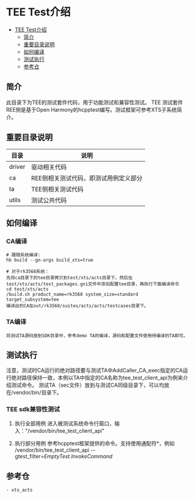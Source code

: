 # TEE Test介绍

- [TEE Test介绍](#TEE-test介绍)
  - [简介](#简介)
  - [重要目录说明](#重要目录说明)
  - [如何编译](#如何编译)
  - [测试执行](#测试执行)
  - [参考仓](#参考仓)

## 简介

此目录下为TEE的测试套件代码，用于功能测试和兼容性测试。
TEE 测试套件REE侧是基于Open Harmony的hcpptest编写。测试框架可参考XTS子系统简介。

## 重要目录说明

|  目录   |  说明  |
|  ----  |  ----  |
| driver  | 驱动相关代码 |
| ca  | REE侧相关测试代码，即测试用例定义部分 |
| ta  | TEE侧相关测试代码 |
| utils  | 测试公共代码 |

## 如何编译
### CA编译
    # 跟随系统编译:
    hb build --gn-args build_xts=true

    # 对于rk3568系统：
    先将ca目录下的tee目录拷贝到test/xts/acts目录下，然后在test/xts/acts/test_packages.gni文件中添加配置tee目录，再执行下面编译命令
    cd test/xts/acts
    /build.sh product_name=rk3568 system_size=standard target_subsystem=tee
    编译出的CA在out/rk3568/suites/acts/acts/testcases目录下。

### TA编译
    将测试TA源码放到SDK目录中，参考demo TA的编译，源码和配置文件使用待编译的TA即可。

## 测试执行
注意，测试时CA运行的绝对路径要与测试TA中AddCaller_CA_exec指定的CA运行绝对路径保持一致，本例以TA中指定的CA名称为tee_test_client_api为例来介绍测试命令。
测试TA（sec文件）放到与测试CA同级目录下，可以均放在/vendor/bin/目录下。

### TEE sdk兼容性测试

1. 执行全部用例 
   进入被测试系统命令行窗口，输入："/vendor/bin/tee_test_client_api"

2. 执行部分用例
   参考hcpptest框架提供的命令。支持使用通配符*，例如 /vendor/bin/tee_test_client_api --gtest_filter=*EmptyTest.InvokeCommand*

## 参考仓
    - xts_acts
